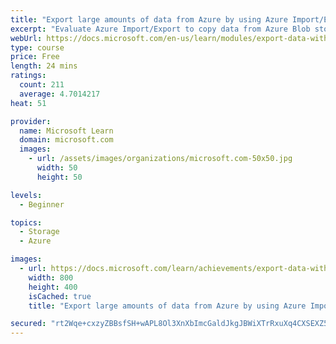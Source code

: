 ```yaml
---
title: "Export large amounts of data from Azure by using Azure Import/Export"
excerpt: "Evaluate Azure Import/Export to copy data from Azure Blob storage to an on-premises server. Create an export job in your Azure Storage account. Get the BitLocker keys to unlock the drives that you receive."
webUrl: https://docs.microsoft.com/en-us/learn/modules/export-data-with-azure-import-export/
type: course
price: Free
length: 24 mins
ratings:
  count: 211
  average: 4.7014217
heat: 51

provider:
  name: Microsoft Learn
  domain: microsoft.com
  images:
    - url: /assets/images/organizations/microsoft.com-50x50.jpg
      width: 50
      height: 50

levels:
  - Beginner

topics:
  - Storage
  - Azure

images:
  - url: https://docs.microsoft.com/learn/achievements/export-data-with-azure-import-export-social.png
    width: 800
    height: 400
    isCached: true
    title: "Export large amounts of data from Azure by using Azure Import/Export"

secured: "rt2Wqe+cxzyZBBsfSH+wAPL8Ol3XnXbImcGaldJkgJBWiXTrRxuXq4CXSEXZ5QIczGg5xPr7OFKDtW5XegjGTVwozeZlmXYOR4MegzQxEPxzc2gbk6IW0KZu9KclCAFnBlvqHteKolFGoXWmXApOPEswl3/eRsKTJ5x6B5pl3Ix5C2fNHe3KfLzLCdxyRIvSgD0jSeiSFyO7JKoRlEdcJYfdb7aDS1LMHVRglFkOZgbbdQipCjOFT4Ed4hmMKSWk709W84HUV+X2pRVsKise+lLqrLoQr/tIT/UnpYrEPLnkLJej7OEMwkfvm4tcTyB5rN7duQJwU8KXVqEkWCCF4J2MMV1ZYdi/jKiv3jdTwtCobGm3HaEPz4bcn4cnHlABbOHtjF6Ir7YWLRxj5TlRAg==;mXEsbGVcyVmDOSpAcfjP7w=="
---
```


